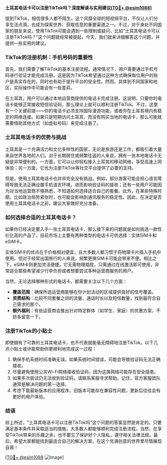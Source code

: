 **土耳其电话卡可以注册TikTok吗？深度解读与实用建议[[TG💪+ @esim1088](https://t.me/s/esim1088)]**

提到TikTok，相信很多人都不陌生。这个风靡全球的短视频平台，不仅让人们分享生活点滴，也成为探索世界、获取信息的重要渠道之一。不过，对于身处不同国家的朋友来说，使用TikTok可能会遇到一些限制或疑问，比如“土耳其电话卡可以注册TikTok吗？”这个问题就经常被提起。今天，我们就来详细解答这个问题，并提供一些实用的建议。

### TikTok的注册机制：手机号码的重要性

首先，我们需要了解TikTok的基本注册流程。通常情况下，用户需要通过手机号码进行验证才能完成注册。这是因为TikTok希望通过这种方式确保每位用户的账户是真实存在的，同时也有助于提升平台的安全性。然而，具体到不同国家和地区，实际操作中可能会有一些差异。

在土耳其，用户可以通过本地运营商提供的电话卡完成注册。这说明，只要你的电话卡能够正常接收短信验证码，那么理论上就可以顺利注册TikTok。不过，这里有一个关键前提——你的电话卡必须支持国际漫游功能，或者你在土耳其境内有稳定的网络连接。如果只是短期访问土耳其，而没有购买当地的电话卡，那么可能就需要借助其他方式（如虚拟号码）来完成注册了。

### 土耳其电话卡的优势与挑战

土耳其是一个充满活力和文化多样性的国家，无论是旅游还是工作，都吸引着大量来自世界各地的人们。对于长期居住或频繁往返的人来说，拥有一张本地电话卡无疑是非常便利的。一方面，它可以让你轻松接入土耳其的移动网络，享受高速上网体验；另一方面，它也为注册TikTok等社交平台提供了必要的支持。

但是，使用土耳其电话卡也并非完全没有挑战。例如，部分游客可能会担心语言障碍导致无法正确设置手机语言环境，进而影响验证码的接收；还有一些用户可能因为对当地运营商不够熟悉，不知道如何选择适合自己的套餐。此外，在某些特殊时期，比如政治局势紧张时，也可能会影响到通讯服务的稳定性。因此，在决定是否使用土耳其电话卡之前，建议大家做好充分准备。

### 如何选择合适的土耳其电话卡？

如果你已经决定要入手一张土耳其电话卡，那么接下来的问题就是如何挑选一款性价比高的产品了。目前市场上主要有两种类型的电话卡可供选择：实体SIM卡和eSIM卡。

实体SIM卡的优点在于价格相对便宜，且大多数人都习惯于将物理卡片插入手机中使用。但对于经常出国旅行的人来说，频繁更换SIM卡可能会带来不便。相比之下，eSIM卡则更加灵活便捷。它无需物理插拔，只需通过在线激活即可使用，非常适合那些希望减少行李负担或者想要尝试多种运营商服务的用户。

当然，无论选择哪种形式的电话卡，都需要关注以下几个方面：
- **覆盖范围**：确保所选运营商能够在你计划活动的区域提供良好的信号覆盖。
- **资费结构**：比较不同套餐之间的流量、通话时长以及短信数量，找到最符合自己需求的那个。
- **额外福利**：有些运营商会推出针对特定群体（如学生、家庭）的优惠方案，不妨多留意一下。

### 注册TikTok的小贴士

即使拥有了可靠的土耳其电话卡，也不代表就能毫无障碍地注册TikTok。以下几点小贴士或许能帮助你更顺利地完成这一过程：

1. 确保手机系统时间准确无误。如果系统时间错误，可能会导致验证码无法正确接收。
2. 尽量避免使用公共Wi-Fi网络接收验证码，因为这类网络可能存在安全隐患。
3. 如果多次尝试仍无法收到验证码，请联系客服寻求帮助。记住，官方客服团队通常是解决问题的第一选择。
4. 考虑下载最新版本的应用程序。旧版本可能存在兼容性问题，更新后往往会有更好的用户体验。

### 结语

综上所述，“土耳其电话卡可以注册TikTok吗”这个问题的答案显然是肯定的。只要满足基本条件并采取适当的措施，大多数人都能够顺利完成注册流程。当然，在享受TikTok带来的乐趣之余，也不要忘了保护好个人隐私，遵守相关法律法规。最后，希望大家都能找到最适合自己的解决方案，在这个充满创意的世界里尽情展现自我！

[[TG💪+ @esim1088](https://t.me/s/esim1088) ![Image](https://i.postimg.cc/4NQfJmqS/Snipaste-2025-05-13-00-14-12.png)]